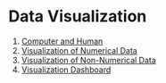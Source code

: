 # Data Visualization
1. [Computer and Human](https://github.com/vanessaaleung/DS-notes/blob/master/data-mining/data-viz/computer-human.md)
2. [Visualization of Numerical Data](https://github.com/vanessaaleung/DS-notes/blob/master/data-mining/data-viz/numeric.md)
3. [Visualization of Non-Numerical Data](https://github.com/vanessaaleung/DS-notes/blob/master/data-mining/data-viz/non-numeric.md)
4. [Visualization Dashboard](https://github.com/vanessaaleung/DS-notes/blob/master/data-mining/data-viz/visualization-system.md)
